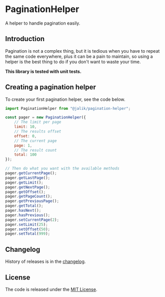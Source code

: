 # PaginationHelper

A helper to handle pagination easily.

## Introduction

Pagination is not a complex thing, but it is tedious when you have to repeat the same code everywhere, plus it can be a pain to maintain, so using a helper is the best thing to do if you don't want to waste your time.

**This library is tested with unit tests.**

## Creating a pagination helper

To create your first pagination helper, see the code below.

```js
import PaginationHelper from "@jalik/pagination-helper";

const pager = new PaginationHelper({
    // The limit per page
    limit: 10,
    // The results offset
    offset: 0,
    // The current page
    page: 1,
    // The result count
    total: 100
});

// Then do what you want with the available methods
pager.getCurrentPage();
pager.getLastPage();
pager.getLimit();
pager.getNextPage();
pager.getOffset();
pager.getPageCount();
pager.getPreviousPage();
pager.getTotal();
pager.hasNext();
pager.hasPrevious();
pager.setCurrentPage(2);
pager.setLimit(25);
pager.setOffset(50);
pager.setTotal(999);
```

## Changelog

History of releases is in the [changelog](./CHANGELOG.md).

## License

The code is released under the [MIT License](http://www.opensource.org/licenses/MIT).
